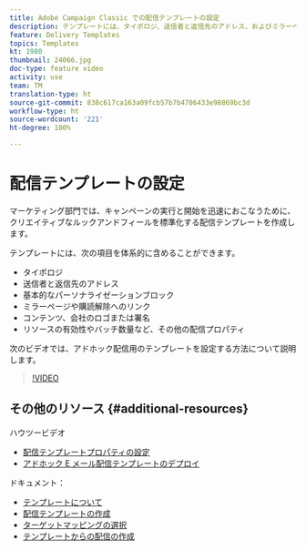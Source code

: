 ```yaml
---
title: Adobe Campaign Classic での配信テンプレートの設定
description: テンプレートには、タイポロジ、送信者と返信先のアドレス、およびミラーページや購読解除リンクなどの基本的なパーソナライゼーションブロックを体系的に含めることができます。また、コンテンツ、会社のロゴや署名、およびリソースの有効性、バッチ数量などの他の配信プロパティを含めることもできます。次のビデオでは、アドホック配信用のテンプレートを設定する方法について説明します。
feature: Delivery Templates
topics: Templates
kt: 1980
thumbnail: 24066.jpg
doc-type: feature video
activity: use
team: TM
translation-type: ht
source-git-commit: 838c617ca163a09fcb57b7b4706433e98869bc3d
workflow-type: ht
source-wordcount: '221'
ht-degree: 100%

---
```



# 配信テンプレートの設定

マーケティング部門では、キャンペーンの実行と開始を迅速におこなうために、クリエイティブなルックアンドフィールを標準化する配信テンプレートを作成します。

テンプレートには、次の項目を体系的に含めることができます。

* タイポロジ
* 送信者と返信先のアドレス
* 基本的なパーソナライゼーションブロック
* ミラーページや購読解除へのリンク
* コンテンツ、会社のロゴまたは署名
* リソースの有効性やバッチ数量など、その他の配信プロパティ

次のビデオでは、アドホック配信用のテンプレートを設定する方法について説明します。

>[!VIDEO](https://video.tv.adobe.com/v/24066?quality=12&captions=jpn)

## その他のリソース {#additional-resources}

ハウツービデオ

* [配信テンプレートプロパティの設定](/help/sending-messages/using-delivery-templates/setting-delivery-template-properties.md)
* [アドホック E メール配信テンプレートのデプロイ](/help/sending-messages/using-delivery-templates/deploying-ad-hoc-email-delivery-template.md)

ドキュメント：

* [テンプレートについて](https://docs.adobe.com/content/help/ja-JP/campaign-classic/using/sending-messages/using-delivery-templates/about-templates.html)
* [配信テンプレートの作成](https://docs.adobe.com/content/help/ja-JP/campaign-classic/using/sending-messages/using-delivery-templates/creating-a-delivery-template.html)
* [ターゲットマッピングの選択](https://docs.adobe.com/content/help/ja-JP/campaign-classic/using/sending-messages/using-delivery-templates/selecting-a-target-mapping.html)
* [テンプレートからの配信の作成](https://docs.adobe.com/content/help/ja-JP/campaign-classic/using/sending-messages/using-delivery-templates/creating-a-delivery-from-a-template.html)
